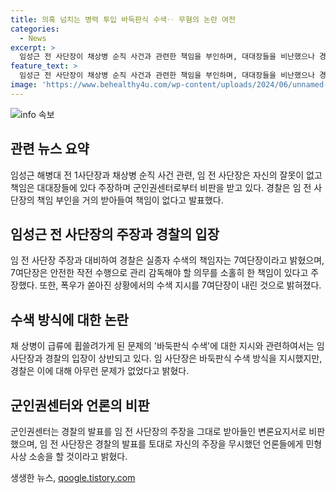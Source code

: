 ```yaml
---
title: 의혹 넘치는 병력 투입 바둑판식 수색‥ 무혐의 논란 여전
categories:
  - News
excerpt: >
  임성근 전 사단장이 채상병 순직 사건과 관련한 책임을 부인하며, 대대장들을 비난했으나 경찰은 그의 주장을 거부하고 책임을 부여했다. 사건 당시 명령을 내린 것으로 알려진 임 사단장이 실종자 수색의 책임자가 아니라는 것이 경찰의 주장이다. 또한, 총책임자는 임 사단장이 아니라 부하인 7여단장으로 지목되었다. 사건 전날에 있었던 일렬 식 수색 방식에 대한 지시와 관련하여도 임 사단장은 논란을 빚고 있는데, 경찰은 위험을 증대시키지는 않았다는 입장을 밝히고 있다. 이에 임 사단장은 언론의 의혹을 반박하며 자신의 책임을 부인하고 있는 상황이다.
feature_text: >
  임성근 전 사단장이 채상병 순직 사건과 관련한 책임을 부인하며, 대대장들을 비난했으나 경찰은 그의 주장을 거부하고 책임을 부여했다. 사건 당시 명령을 내린 것으로 알려진 임 사단장이 실종자 수색의 책임자가 아니라는 것이 경찰의 주장이다. 또한, 총책임자는 임 사단장이 아니라 부하인 7여단장으로 지목되었다. 사건 전날에 있었던 일렬 식 수색 방식에 대한 지시와 관련하여도 임 사단장은 논란을 빚고 있는데, 경찰은 위험을 증대시키지는 않았다는 입장을 밝히고 있다. 이에 임 사단장은 언론의 의혹을 반박하며 자신의 책임을 부인하고 있는 상황이다.
image: 'https://www.behealthy4u.com/wp-content/uploads/2024/06/unnamed-file.png'
---
```


<p><img src="https://www.behealthy4u.com/wp-content/uploads/2024/06/unnamed-file.png" alt="info 속보" /></p>

<h2 data-ke-size="size26">관련 뉴스 요약</h2>

<p data-ke-size="size16">임성근 해병대 전 1사단장과 채상병 순직 사건 관련, 임 전 사단장은 자신의 잘못이 없고 책임은 대대장들에 있다 주장하며 군인권센터로부터 비판을 받고 있다. 경찰은 임 전 사단장의 책임 부인을 거의 받아들여 책임이 없다고 발표했다.</p>

<h2 data-ke-size="size26">임성근 전 사단장의 주장과 경찰의 입장</h2>

<p data-ke-size="size16">임 전 사단장 주장과 대비하여 경찰은 실종자 수색의 책임자는 7여단장이라고 밝혔으며, 7여단장은 안전한 작전 수행으로 관리 감독해야 할 의무를 소홀히 한 책임이 있다고 주장했다. 또한, 폭우가 쏟아진 상황에서의 수색 지시를 7여단장이 내린 것으로 밝혀졌다.</p>

<h2 data-ke-size="size26">수색 방식에 대한 논란</h2>

<p data-ke-size="size16">채 상병이 급류에 휩쓸려가게 된 문제의 '바둑판식 수색'에 대한 지시와 관련하여서는 임 사단장과 경찰의 입장이 상반되고 있다. 임 사단장은 바둑판식 수색 방식을 지시했지만, 경찰은 이에 대해 아무런 문제가 없었다고 밝혔다.</p>

<h2 data-ke-size="size26">군인권센터와 언론의 비판</h2>

<p data-ke-size="size16">군인권센터는 경찰의 발표를 임 전 사단장의 주장을 그대로 받아들인 변론요지서로 비판했으며, 임 전 사단장은 경찰의 발표를 토대로 자신의 주장을 무시했던 언론들에게 민형사상 소송을 할 것이라고 밝혔다.</p>
생생한 뉴스, <a href="https://qoogle.tistory.com" rel="dofollow">qoogle.tistory.com</a>


